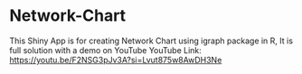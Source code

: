 # Network-Chart
This Shiny App is for creating Network Chart using igraph package in R, 
It is full solution with a demo on YouTube
YouTube Link:  https://youtu.be/F2NSG3pJv3A?si=Lvut875w8AwDH3Ne
